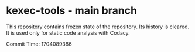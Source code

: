 # kexec-tools - main branch

This repository contains frozen state of the repository.
Its history is cleared. It is used only for static code
analysis with Codacy.

Commit Time: 1704089386